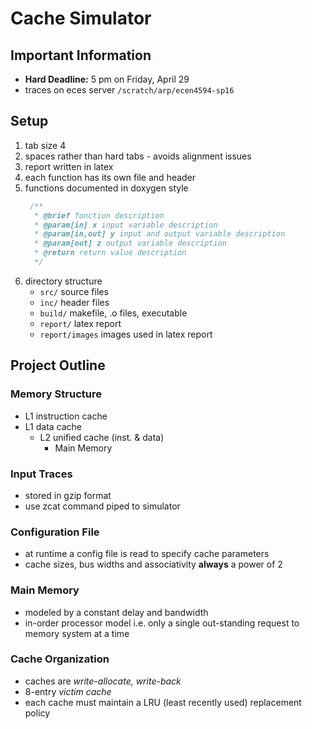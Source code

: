 # Cache Simulator

## Important Information
* **Hard Deadline:** 5 pm on Friday, April 29
* traces on eces server `/scratch/arp/ecen4594-sp16`

## Setup
1. tab size 4
2. spaces rather than hard tabs - avoids alignment issues
3. report written in latex
3. each function has its own file and header
3. functions documented in doxygen style
    ```C
     /**
      * @brief function description
      * @param[in] x input variable description
      * @param[in,out] y input and output variable description
      * @param[out] z output variable description
      * @return return value description
      */
     ```
3. directory structure
    * `src/` source files
    * `inc/` header files
    * `build/` makefile, .o files, executable
    * `report/` latex report
    * `report/images` images used in latex report

## Project Outline

### Memory Structure
* L1 instruction cache
* L1 data cache
  * L2 unified cache (inst. & data)
    * Main Memory

### Input Traces
* stored in gzip format
* use zcat command piped to simulator

### Configuration File
* at runtime a config file is read to specify cache parameters
* cache sizes, bus widths and associativity **always** a power of 2

### Main Memory
* modeled by a constant delay and bandwidth
* in-order processor model i.e. only a single out-standing request to memory system at a time

### Cache Organization
* caches are *write-allocate, write-back*
* 8-entry *victim cache*
* each cache must maintain a LRU (least recently used) replacement policy

